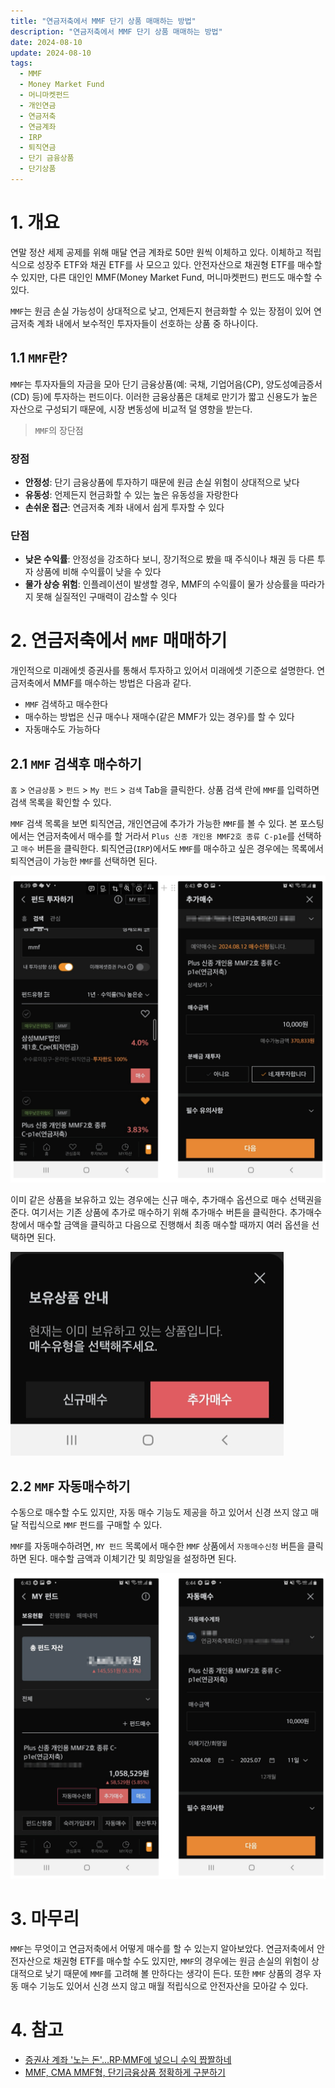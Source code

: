 ```yaml
---
title: "연금저축에서 MMF 단기 상품 매매하는 방법"
description: "연금저축에서 MMF 단기 상품 매매하는 방법"
date: 2024-08-10
update: 2024-08-10
tags:
  - MMF
  - Money Market Fund
  - 머니마켓펀드
  - 개인연금
  - 연금저축
  - 연금계좌
  - IRP
  - 퇴직연금
  - 단기 금융상품
  - 단기상품
---
```


# 1. 개요

연말 정산 세제 공제를 위해 매달 연금 계좌로 50만 원씩 이체하고 있다. 이체하고 적립식으로 성장주 ETF와 채권 ETF를 사 모으고 있다. 안전자산으로 채권형 ETF를 매수할 수 있지만, 다른 대인인 MMF(Money Market Fund, 머니마켓펀드) 펀드도 매수할 수 있다.

`MMF`는 원금 손실 가능성이 상대적으로 낮고, 언제든지 현금화할 수 있는 장점이 있어 연금저축 계좌 내에서 보수적인 투자자들이 선호하는 상품 중 하나이다.

## 1.1 `MMF`란?

`MMF`는 투자자들의 자금을 모아 단기 금융상품(예: 국채, 기업어음(CP), 양도성예금증서(CD) 등)에 투자하는 펀드이다. 이러한 금융상품은 대체로 만기가 짧고 신용도가 높은 자산으로 구성되기 때문에, 시장 변동성에 비교적 덜 영향을 받는다.

> `MMF`의 장단점

### 장점

- **안정성**: 단기 금융상품에 투자하기 때문에 원금 손실 위험이 상대적으로 낮다
- **유동성**: 언제든지 현금화할 수 있는 높은 유동성을 자랑한다
- **손쉬운 접근**: 연금저축 계좌 내에서 쉽게 투자할 수 있다

### 단점

- **낮은 수익률**: 안정성을 강조하다 보니, 장기적으로 봤을 때 주식이나 채권 등 다른 투자 상품에 비해 수익률이 낮을 수 있다
- **물가 상승 위험**: 인플레이션이 발생할 경우, MMF의 수익률이 물가 상승률을 따라가지 못해 실질적인 구매력이 감소할 수 잇다

# 2. 연금저축에서 `MMF` 매매하기

개인적으로 미래에셋 증권사를 통해서 투자하고 있어서 미래에셋 기준으로 설명한다. 연금저축에서 MMF를 매수하는 방법은 다음과 같다.

- `MMF` 검색하고 매수한다
- 매수하는 방법은 신규 매수나 재매수(같은 MMF가 있는 경우)를 할 수 있다
- 자동매수도 가능하다

## 2.1 `MMF` 검색후 매수하기

`홈` > `연금상품` > `펀드` > `My 펀드` > `검색` Tab을 클릭한다. 상품 검색 란에 `MMF`를 입력하면 검색 목록을 확인할 수 있다.

`MMF` 검색 목록을 보면 퇴직연금, 개인연금에 추가가 가능한 `MMF`를 볼 수 있다. 본 포스팅에서는 연금저축에서 매수를 할 거라서 `Plus 신종 개인용 MMF2호 종류 C-p1e`를 선택하고 `매수` 버튼을 클릭한다. 퇴직연금(`IRP`)에서도 `MMF`를 매수하고 싶은 경우에는 목록에서 퇴직연금이 가능한 `MMF`를 선택하면 된다.

![](image-20240810230406691.png)

이미 같은 상품을 보유하고 있는 경우에는 신규 매수, 추가매수 옵션으로 매수 선택권을 준다. 여기서는 기존 상품에 추가로 매수하기 위해 추가매수 버튼을 클릭한다. 추가매수 창에서 매수할 금액을 클릭하고 다음으로 진행해서 최종 매수할 때까지 여러 옵션을 선택하면 된다.

![보유상품 안내](image-20240810230522051.png)



## 2.2 `MMF` 자동매수하기

수동으로 매수할 수도 있지만, 자동 매수 기능도 제공을 하고 있어서 신경 쓰지 않고 매달 적립식으로 `MMF` 펀드를 구매할 수 있다.

`MMF`를 자동매수하려면, `MY 펀드` 목록에서 매수한 `MMF` 상품에서 `자동매수신청` 버튼을 클릭하면 된다. 매수할 금액과 이체기간 및 희망일을 설정하면 된다.

![](image-20240810230544239.png)

# 3. 마무리

`MMF`는 무엇이고 연금저축에서 어떻게 매수를 할 수 있는지 알아보았다. 연금저축에서 안전자산으로 채권형 ETF를 매수할 수도 있지만, `MMF`의 경우에는 원금 손실의 위험이 상대적으로 낮기 때문에 `MMF`를 고려해 볼 만하다는 생각이 든다. 또한 `MMF` 상품의 경우 자동 매수 기능도 있어서 신경 쓰지 않고 매월 적립식으로 안전자산을 모아갈 수 있다.

# 4. 참고

- [증권사 계좌 '노는 돈'…RP·MMF에 넣으니 수익 짭짤하네](https://www.hankyung.com/article/2023061118121)
- [MMF, CMA MMF형, 단기금융상품 정확하게 구분하기](https://topin.co.kr/contents_terms_5)
